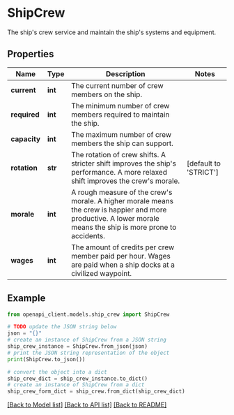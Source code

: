 # ShipCrew

The ship's crew service and maintain the ship's systems and equipment.

## Properties

Name | Type | Description | Notes
------------ | ------------- | ------------- | -------------
**current** | **int** | The current number of crew members on the ship. | 
**required** | **int** | The minimum number of crew members required to maintain the ship. | 
**capacity** | **int** | The maximum number of crew members the ship can support. | 
**rotation** | **str** | The rotation of crew shifts. A stricter shift improves the ship&#39;s performance. A more relaxed shift improves the crew&#39;s morale. | [default to 'STRICT']
**morale** | **int** | A rough measure of the crew&#39;s morale. A higher morale means the crew is happier and more productive. A lower morale means the ship is more prone to accidents. | 
**wages** | **int** | The amount of credits per crew member paid per hour. Wages are paid when a ship docks at a civilized waypoint. | 

## Example

```python
from openapi_client.models.ship_crew import ShipCrew

# TODO update the JSON string below
json = "{}"
# create an instance of ShipCrew from a JSON string
ship_crew_instance = ShipCrew.from_json(json)
# print the JSON string representation of the object
print(ShipCrew.to_json())

# convert the object into a dict
ship_crew_dict = ship_crew_instance.to_dict()
# create an instance of ShipCrew from a dict
ship_crew_form_dict = ship_crew.from_dict(ship_crew_dict)
```
[[Back to Model list]](../README.md#documentation-for-models) [[Back to API list]](../README.md#documentation-for-api-endpoints) [[Back to README]](../README.md)


